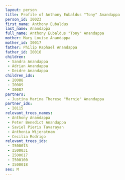 ```yaml
---
layout: person
title: Profile of Anthony Eubaldus "Tony" Anandappa
person_id: I0023
first_name: Anthony Eubaldus
last_name: Anandappa
full_name: Anthony Eubaldus "Tony" Anandappa
mother: Mary Louise Anandappa
mother_id: I0017
father: Philip Raphael Anandappa
father_id: I0016
children:
 - Sandra Anandappa
 - Adrian Anandappa
 - Deidre Anandappa
children_ids:
 - I0088
 - I0089
 - I0087
partners:
 - Justina Marina Therese "Marnie" Anandappa
partner_ids:
 - I0115
relevant_trees_names:
 - Anthony Anandappa
 - Peter Benedict Anandappa
 - Saviel Pieris Tavarayan
 - Anthonia Wijeratnam
 - Cecilia Rodrigo
relevant_trees_ids:
 - I500013
 - I500031
 - I500017
 - I500100
 - I500018
sex: M
---
```


